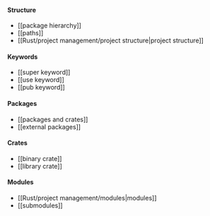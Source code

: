 #### Structure
- [[package hierarchy]]
- [[paths]]
- [[Rust/project management/project structure|project structure]]

#### Keywords
- [[super keyword]]
- [[use keyword]]
- [[pub keyword]]

#### Packages
- [[packages and crates]]
- [[external packages]]

#### Crates
- [[binary crate]]
- [[library crate]]

#### Modules
- [[Rust/project management/modules|modules]]
- [[submodules]]